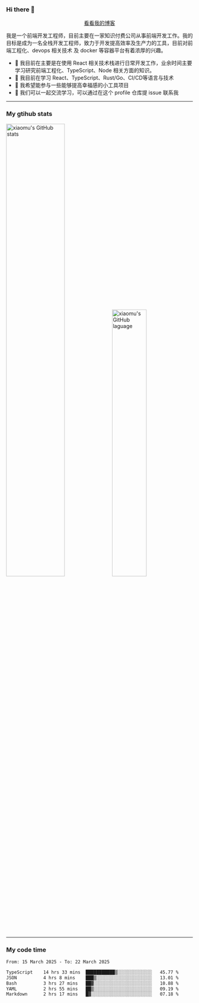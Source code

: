 ### Hi there 👋

<p align="center">
  <a href="https://blog.realjacket.fun">看看我的博客</a>
</p>

我是一个前端开发工程师，目前主要在一家知识付费公司从事前端开发工作。我的目标是成为一名全栈开发工程师，致力于开发提高效率及生产力的工具，目前对前端工程化、devops 相关技术 及 docker 等容器平台有着浓厚的兴趣。

- 🔭 我目前在主要是在使用 React 相关技术栈进行日常开发工作，业余时间主要学习研究前端工程化、TypeScript、Node 相关方面的知识。
- 🌱 我目前在学习 React、TypeScript、Rust/Go、CI/CD等语言与技术
- 👯 我希望能参与一些能够提高幸福感的小工具项目
- 💬 我们可以一起交流学习，可以通过在这个 profile 仓库提 issue 联系我

***

### My gtihub stats

<a><img src="https://github-readme-stats-git-masterrstaa-rickstaa.vercel.app/api?username=real-jacket&&show_icons=true" title="xiaomu's GitHub stats" alt="xiaomu's GitHub stats" style="width:56%;"/></a>
<a><img src="https://github-readme-stats-git-masterrstaa-rickstaa.vercel.app/api/top-langs/?username=real-jacket&layout=compact" title="xiaomu's GitHub laguage" alt="xiaomu's GitHub laguage" style="width:43%;"/><a/>

***

### My code time

<!--START_SECTION:waka-->

```txt
From: 15 March 2025 - To: 22 March 2025

TypeScript    14 hrs 33 mins  ███████████▒░░░░░░░░░░░░░   45.77 %
JSON          4 hrs 8 mins    ███▒░░░░░░░░░░░░░░░░░░░░░   13.01 %
Bash          3 hrs 27 mins   ██▓░░░░░░░░░░░░░░░░░░░░░░   10.88 %
YAML          2 hrs 55 mins   ██▒░░░░░░░░░░░░░░░░░░░░░░   09.19 %
Markdown      2 hrs 17 mins   █▓░░░░░░░░░░░░░░░░░░░░░░░   07.18 %
```

<!--END_SECTION:waka-->
